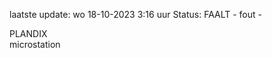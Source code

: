 laatste update: 
wo 18-10-2023  3:16   uur 
Status: FAALT - fout - 
<div class="service R">PLANDIX</div><div class="service Y">microstation</div>
